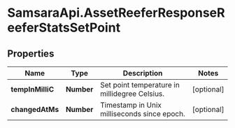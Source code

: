 # SamsaraApi.AssetReeferResponseReeferStatsSetPoint

## Properties
Name | Type | Description | Notes
------------ | ------------- | ------------- | -------------
**tempInMilliC** | **Number** | Set point temperature in millidegree Celsius. | [optional] 
**changedAtMs** | **Number** | Timestamp in Unix milliseconds since epoch. | [optional] 



